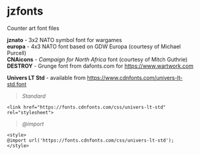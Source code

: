 # jzfonts

Counter art font files

**jznato** - 3x2 NATO symbol font for wargames  
**europa** - 4x3 NATO font based on GDW Europa (courtesy of Michael Purcell)  
**CNAicons** - *Campaign for North Africa* font (courtesy of Mitch Guthrie)  
**DESTROY** - Grunge font from dafonts.com for https://www.wartwork.com  

**Univers LT Std** - available from https://www.cdnfonts.com/univers-lt-std.font  
> *Standard*
```
<link href="https://fonts.cdnfonts.com/css/univers-lt-std" rel="stylesheet">
```
> *@import*
```
<style>
@import url('https://fonts.cdnfonts.com/css/univers-lt-std');
</style>
```
